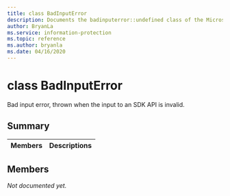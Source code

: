 ```yaml
---
title: class BadInputError 
description: Documents the badinputerror::undefined class of the Microsoft Information Protection (MIP) SDK.
author: BryanLa
ms.service: information-protection
ms.topic: reference
ms.author: bryanla
ms.date: 04/16/2020
---
```


# class BadInputError 
Bad input error, thrown when the input to an SDK API is invalid.
  
## Summary
 Members                        | Descriptions                                
--------------------------------|---------------------------------------------
  
## Members
_Not documented yet._
